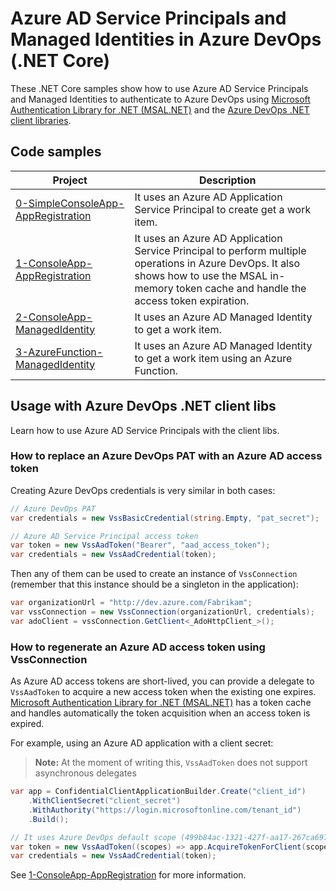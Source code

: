 ﻿# Azure AD Service Principals and Managed Identities in Azure DevOps (.NET Core)

These .NET Core samples show how to use Azure AD Service Principals and Managed Identities to authenticate to Azure DevOps using [Microsoft Authentication Library for .NET (MSAL.NET)](https://aka.ms/msal-net) and the [Azure DevOps .NET client libraries](https://learn.microsoft.com/en-us/azure/devops/integrate/concepts/dotnet-client-libraries?view=azure-devops).

## Code samples

| Project | Description |
|--|--|
| [0-SimpleConsoleApp-AppRegistration](/ServicePrincipalsSamples/ClientLibsNET/0-SimpleConsoleApp-AppRegistration/) | It uses an Azure AD Application Service Principal to create get a work item. |
| [1-ConsoleApp-AppRegistration](/ServicePrincipalsSamples/ClientLibsNET/1-ConsoleApp-AppRegistration/) | It uses an Azure AD Application Service Principal to perform multiple operations in Azure DevOps. It also shows how to use the MSAL in-memory token cache and handle the access token expiration. |
| [2-ConsoleApp-ManagedIdentity](/ServicePrincipalsSamples/ClientLibsNET/2-ConsoleApp-ManagedIdentity/) | It uses an Azure AD Managed Identity to get a work item. |
| [3-AzureFunction-ManagedIdentity](/ServicePrincipalsSamples/ClientLibsNET/3-AzureFunction-ManagedIdentity/) | It uses an Azure AD Managed Identity to get a work item using an Azure Function. |

## Usage with Azure DevOps .NET client libs

Learn how to use Azure AD Service Principals with the client libs.

### How to replace an Azure DevOps PAT with an Azure AD access token

Creating Azure DevOps credentials is very similar in both cases:

```cs
// Azure DevOps PAT
var credentials = new VssBasicCredential(string.Empty, "pat_secret");

// Azure AD Service Principal access token
var token = new VssAadToken("Bearer", "aad_access_token");
var credentials = new VssAadCredential(token);
```

Then any of them can be used to create an instance of `VssConnection` (remember that this instance should be a singleton in the application):

```cs
var organizationUrl = "http://dev.azure.com/Fabrikam";
var vssConnection = new VssConnection(organizationUrl, credentials);
var adoClient = vssConnection.GetClient<_AdoHttpClient_>();
```

### How to regenerate an Azure AD access token using VssConnection

As Azure AD access tokens are short-lived, you can provide a delegate to `VssAadToken` to acquire a new access token when the existing one expires. [Microsoft Authentication Library for .NET (MSAL.NET)](https://aka.ms/msal-net-authenticationresult) has a token cache and handles automatically the token acquisition when an access token is expired.

For example, using an Azure AD application with a client secret:

> **Note:** At the moment of writing this, `VssAadToken` does not support asynchronous delegates

```cs
var app = ConfidentialClientApplicationBuilder.Create("client_id")
    .WithClientSecret("client_secret")
    .WithAuthority("https://login.microsoftonline.com/tenant_id")
    .Build();

// It uses Azure DevOps default scope (499b84ac-1321-427f-aa17-267ca6975798/.default)
var token = new VssAadToken((scopes) => app.AcquireTokenForClient(scopes).ExecuteAsync().SyncResultConfigured());
var credentials = new VssAadCredential(token);
```

See [1-ConsoleApp-AppRegistration](/1-ConsoleApp-AppRegistration/) for more information.
